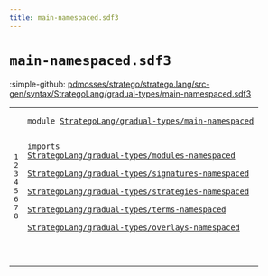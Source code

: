 ```yaml
---
title: main-namespaced.sdf3
---
```


# `main-namespaced.sdf3`

:simple-github: [pdmosses/stratego/stratego.lang/src-gen/syntax/StrategoLang/gradual-types/main-namespaced.sdf3]

[pdmosses/stratego/stratego.lang/src-gen/syntax/StrategoLang/gradual-types/main-namespaced.sdf3]: https://github.com/pdmosses/stratego/blob/master/stratego.lang/src-gen/syntax/StrategoLang/gradual-types/main-namespaced.sdf3 "The source file on GitHub"

<div class="sdf3"><table class="highlighttable"><tbody><tr><td class="linenos"><div class="linenodiv"><pre><span></span>1
2
3
4
5
6
7
8
</pre></div></td>
<td class="code"><pre><code><span class="keyword">module</span> <a href="../../import-namespaced.sdf3#StrategoLang/gradual-types/main-namespaced_124_166" id="StrategoLang/gradual-types/main-namespaced_7_49" title="Referenced at ../../import-namespaced.sdf3 line 6">StrategoLang/gradual-types/main-namespaced</a>

<span class="keyword">imports</span>
  <a href="../modules-namespaced.sdf3#StrategoLang/gradual-types/modules-namespaced_7_52" id="StrategoLang/gradual-types/modules-namespaced_61_106" title="Defined at ../modules-namespaced.sdf3 line 1">StrategoLang/gradual-types/modules-namespaced</a>        
  <a href="../signatures-namespaced.sdf3#StrategoLang/gradual-types/signatures-namespaced_7_55" id="StrategoLang/gradual-types/signatures-namespaced_110_158" title="Defined at ../signatures-namespaced.sdf3 line 1">StrategoLang/gradual-types/signatures-namespaced</a>        
  <a href="../strategies-namespaced.sdf3#StrategoLang/gradual-types/strategies-namespaced_7_55" id="StrategoLang/gradual-types/strategies-namespaced_162_210" title="Defined at ../strategies-namespaced.sdf3 line 1">StrategoLang/gradual-types/strategies-namespaced</a>        
  <a href="../terms-namespaced.sdf3#StrategoLang/gradual-types/terms-namespaced_7_50" id="StrategoLang/gradual-types/terms-namespaced_214_257" title="Defined at ../terms-namespaced.sdf3 line 1">StrategoLang/gradual-types/terms-namespaced</a>        
  <a href="../overlays-namespaced.sdf3#StrategoLang/gradual-types/overlays-namespaced_7_53" id="StrategoLang/gradual-types/overlays-namespaced_261_307" title="Defined at ../overlays-namespaced.sdf3 line 1">StrategoLang/gradual-types/overlays-namespaced</a>

</code></pre></td></tr></tbody></table></div>